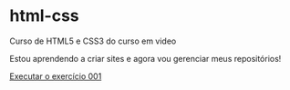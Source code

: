 # html-css
 Curso de HTML5 e CSS3 do curso em video

Estou aprendendo a criar sites e agora vou gerenciar meus repositórios!

<a href="https://loreineewald.github.io/html-css/exercicios/ex001/index.html" target= "_blank" rel="external">Executar o exercício 001</a>